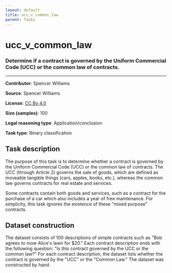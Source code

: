 ```yaml
---
layout: default
title: ucc_v_common_law
parent: Tasks
---
```

# ucc_v_common_law

### Determine if a contract is governed by the Uniform Commercial Code (UCC) or the common law of contracts.
---
**Contributor**: Spencer Williams

**Source**: Spencer Williams

**License**: [CC By 4.0](https://creativecommons.org/licenses/by/4.0/)

**Size (samples)**: 100

**Legal reasoning type**: Application/conclusion

**Task type**: Binary classification

## Task description

The purpose of this task is to determine whether a contract is governed by the Uniform Commercial Code (UCC) or the common law of contracts. The UCC (through Article 2) governs the sale of goods, which are defined as moveable tangible things (cars, apples, books, etc.), whereas the common law governs contracts for real estate and services.

Some contracts contain both goods and services, such as a contract for the purchase of a car which also includes a year of free maintenance. For simplicity, this task ignores the existence of these "mixed purpose" contracts.

## Dataset construction

The dataset consists of 100 descriptions of simple contracts such as "Bob agrees to mow Alice's lawn for $20." Each contract description ends with the following question: "Is this contract governed by the UCC or the common law?" For each contract description, the dataset lists whether the contract is governed by the "UCC" or the "Common Law." The dataset was constructed by hand.

